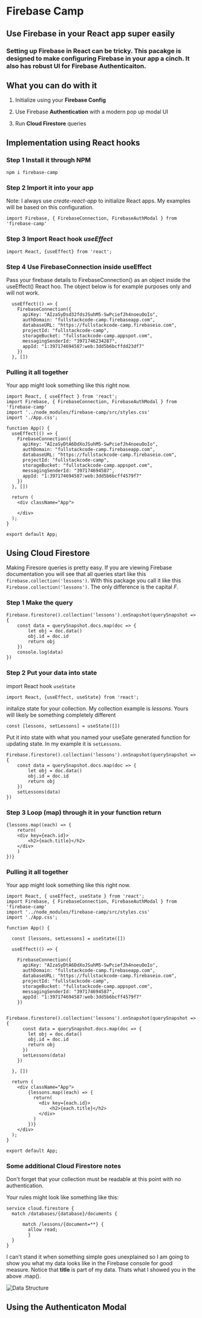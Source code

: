 # Firebase Camp

## Use Firebase in your React app super easily

### Setting up Firebase in React can be tricky. This pacakge is designed to make configuring Firebase in your app a cinch. It also has robust UI for Firebase Authenticaiton. 

## What you can do with it

1. Initialize using your **Firebase Config**

2. Use Firebase **Authentication** with a modern pop up modal UI

3. Run **Cloud Firestore** queries

## Implementation using React hooks

### **Step 1** Install it through NPM 
```
npm i firebase-camp
```

### **Step 2** Import it into your app
Note: I always use *create-react-app* to initialize React apps. My examples will be based on this configuration.

```
import Firebase, { FirebaseConnection, FirebaseAuthModal } from 'firebase-camp'
```

### **Step 3** Import React hook *useEffect*
```
import React, {useEffect} from 'react';
```

### **Step 4** Use FirebaseConnection inside useEffect
Pass your firebase details to FirebaseConnection() as an object inside the useEffect() React hoo. The object below is for example purposes only and will not work.
```
  useEffect(() => {
    FirebaseConnection({
      apiKey: "AIzaSyDsd32fdsJSuhM5-SwPciefJh4noeuOoIo",
      authDomain: "fullstackcode-camp.firebaseapp.com",
      databaseURL: "https://fullstackcode-camp.firebaseio.com",
      projectId: "fullstackcode-camp",
      storageBucket: "fullstackcode-camp.appspot.com",
      messagingSenderId: "3971746234287",
      appId: "1:397174694587:web:3dd5b6bcffdd23df7"
    })
  }, [])
  ```
### Pulling it all together
Your app might look something like this right now.
```
import React, { useEffect } from 'react';
import Firebase, { FirebaseConnection, FirebaseAuthModal } from 'firebase-camp'
import '../node_modules/firebase-camp/src/styles.css'
import './App.css';

function App() {
  useEffect(() => {
    FirebaseConnection({
      apiKey: "AIzaSyDtA6DdXoJSuhM5-SwPciefJh4noeuOoIo",
      authDomain: "fullstackcode-camp.firebaseapp.com",
      databaseURL: "https://fullstackcode-camp.firebaseio.com",
      projectId: "fullstackcode-camp",
      storageBucket: "fullstackcode-camp.appspot.com",
      messagingSenderId: "397174694587",
      appId: "1:397174694587:web:3dd5b6bcff4579f7"
    })
  }, [])

  return (
    <div className="App">

    </div>
  );
}

export default App;
```


## Using Cloud Firestore
Making Firesore queries is pretty easy. If you are viewing Firebase documentation you will see that all queries start like this `firebase.collection('lessons')`. With this package you call it like this `Firebase.collection('lessons')`. The only difference is the capital *F*.

### **Step 1** Make the query
```
Firebase.firestore().collection('lessons').onSnapshot(querySnapshot => {
    const data = querySnapshot.docs.map(doc => {
        let obj = doc.data()
        obj.id = doc.id
        return obj
    })
    console.log(data)
})
```

### **Step 2** Put your data into state
import React hook `useState`
```
import React, {useEffect, useState} from 'react';
```
initalize state for your collection. My collection example is *lessons*. Yours will likely be something completely different
```
const [lessons, setLessons] = useState([])
```
Put it into state with what you named your useSate generated function for updating state. In my example it is `setLessons`.
```
Firebase.firestore().collection('lessons').onSnapshot(querySnapshot => {
    const data = querySnapshot.docs.map(doc => {
        let obj = doc.data()
        obj.id = doc.id
        return obj
    })
    setLessons(data)
})
```

### **Step 3** Loop (map) through it in your function return
```
{lessons.map((each) => {
    return(
    <div key={each.id}>
        <h2>{each.title}</h2>
    </div>
    ) 
})}
```

### Pulling it all together
Your app might look something like this right now.
```
import React, { useEffect, useState } from 'react';
import Firebase, { FirebaseConnection, FirebaseAuthModal } from 'firebase-camp'
import '../node_modules/firebase-camp/src/styles.css'
import './App.css';

function App() {

  const [lessons, setLessons] = useState([])

  useEffect(() => {

    FirebaseConnection({
      apiKey: "AIzaSyDtA6DdXoJSuhM5-SwPciefJh4noeuOoIo",
      authDomain: "fullstackcode-camp.firebaseapp.com",
      databaseURL: "https://fullstackcode-camp.firebaseio.com",
      projectId: "fullstackcode-camp",
      storageBucket: "fullstackcode-camp.appspot.com",
      messagingSenderId: "397174694587",
      appId: "1:397174694587:web:3dd5b6bcff4579f7"
    })

    Firebase.firestore().collection('lessons').onSnapshot(querySnapshot => {
      const data = querySnapshot.docs.map(doc => {
        let obj = doc.data()
        obj.id = doc.id
        return obj
      })
      setLessons(data)
    })
    
  }, [])

  return (
    <div className="App">
        {lessons.map((each) => {
          return(
            <div key={each.id}>
                <h2>{each.title}</h2>
            </div>
          ) 
        })}
    </div>
  );
}

export default App;
```

### Some additional Cloud Firestore notes
Don't forget that your collection must be readable at this point with no authentication.

Your rules might look like something like this:
```
service cloud.firestore {
  match /databases/{database}/documents {
      
      match /lessons/{document=**} {
      	allow read;
    	}
  }
}
```

I can't stand it when something simple goes unexplained so I am going to show you what my data looks like in the Firebase console for good measure. Notice that **title** is part of my data. Thats what I showed you in the above .map().

![Data Structure](images/data-structure.jpg)


## Using the Authenticaton Modal

